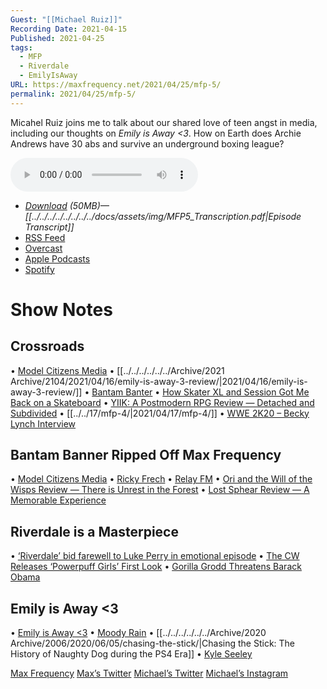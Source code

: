 ```yaml
---
Guest: "[[Michael Ruiz]]"
Recording Date: 2021-04-15
Published: 2021-04-25
tags:
  - MFP
  - Riverdale
  - EmilyIsAway
URL: https://maxfrequency.net/2021/04/25/mfp-5/
permalink: 2021/04/25/mfp-5/
---
```

Micahel Ruiz joins me to talk about our shared love of teen angst in media, including our thoughts on *Emily is Away <3*. How on Earth does Archie Andrews have 30 abs and survive an underground boxing league?

<audio controls>
<source src="https://traffic.libsyn.com/maxfrequency/MF05_Final.mp3">
</audio>

- *[Download](https://traffic.libsyn.com/maxfrequency/MF05_Final.mp3) (50MB)— [[../../../../../../../../docs/assets/img/MFP5_Transcription.pdf|Episode Transcript]]*
- [RSS Feed](https://maxfrequency.libsyn.com/rss)
- [Overcast](https://overcast.fm/itunes1557043396)
- [Apple Podcasts](https://podcasts.apple.com/us/podcast/the-max-frequency-podcast/id1557043396)
- [Spotify](https://open.spotify.com/show/3W1LwBNmhZ6s5QmQViWXKn)

# Show Notes
## Crossroads
• [Model Citizens Media](https://www.youtube.com/channel/UCEMnYNgjavJu7H1oTgl9e2A)
• [[../../../../../../Archive/2021 Archive/2104/2021/04/16/emily-is-away-3-review/|2021/04/16/emily-is-away-3-review/]]
• [Bantam Banter](https://bantambanter.com/)
• [How Skater XL and Session Got Me Back on a Skateboard](https://www.dualshockers.com/skater-xl-session-getting-back-into-skateboarding-feature/)
• [YIIK: A Postmodern RPG Review — Detached and Subdivided](https://www.dualshockers.com/yiik-postmodern-rpg-review-switch/)
• [[../../17/mfp-4/|2021/04/17/mfp-4/]]
• [WWE 2K20 – Becky Lynch Interview](https://www.youtube.com/watch?v=d7BeY05qELU)
## Bantam Banner Ripped Off Max Frequency
• [Model Citizens Media](https://www.youtube.com/channel/UCEMnYNgjavJu7H1oTgl9e2A)
• [Ricky Frech](https://www.twitter.com/RickyFrech)
• [Relay FM](https://www.relay.fm/)
• [Ori and the Will of the Wisps Review — There is Unrest in the Forest](https://www.dualshockers.com/ori-and-the-will-of-the-wisps-review-xbox-one/)
• [Lost Sphear Review — A Memorable Experience](https://www.dualshockers.com/lost-sphear-review-ps4-switch/)
## Riverdale is a Masterpiece
• [‘Riverdale’ bid farewell to Luke Perry in emotional episode](https://www.cnn.com/2019/10/09/entertainment/riverdale-luke-perry)
• [The CW Releases ‘Powerpuff Girls’ First Look](https://www.awn.com/news/cw-releases-powerpuff-girls-first-look)
• [Gorilla Grodd Threatens Barack Obama](https://youtu.be/RGPgMO58qCQ)
## Emily is Away <3
• [Emily is Away <3](http://emilyisaway.com/)
• [Moody Rain](http://emilyisaway.com/3/moodyrain/)
• [[../../../../../../Archive/2020 Archive/2006/2020/06/05/chasing-the-stick/|Chasing the Stick: The History of Naughty Dog during the PS4 Era]]
• [Kyle Seeley](https://twitter.com/KyleSeeley23)

[Max Frequency](https://maxfrequency.net/)
[Max’s Twitter](https://www.twitter.com/MaxRoberts143)
[Michael’s Twitter](https://www.twitter.com/TheMichaelRuiz)
[Michael’s Instagram](https://www.instagram.com/themichaeljruiz/)